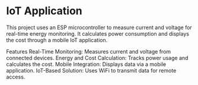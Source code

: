 # IoT Application

This project uses an ESP microcontroller to measure current and voltage for real-time energy monitoring. It calculates power consumption and displays the cost through a mobile IoT application.

Features
Real-Time Monitoring: Measures current and voltage from connected devices.
Energy and Cost Calculation: Tracks power usage and calculates the cost.
Mobile Integration: Displays data via a mobile application.
IoT-Based Solution: Uses WiFi to transmit data for remote access.
